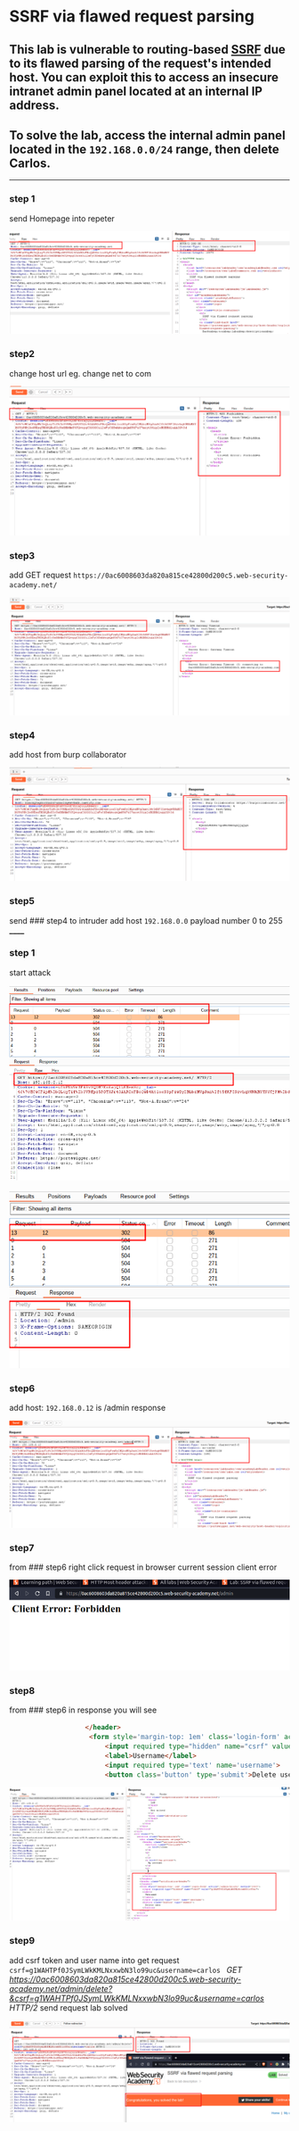 # SSRF via flawed request parsing

## This lab is vulnerable to routing-based [SSRF](https://portswigger.net/web-security/ssrf) due to its flawed parsing of the request's intended host. You can exploit this to access an insecure intranet admin panel located at an internal IP address.

## To solve the lab, access the internal admin panel located in the `192.168.0.0/24` range, then delete Carlos.

---

### step 1

send Homepage into repeter

![screenshot](./images/lab5_homepage_repeter.png)

### step2

change host url
eg. change net to com

![screenshot](./images/lab5_homepage_change_host.png)

### step3

add GET request `https://0ac6008603da820a815ce42800d200c5.web-security-academy.net/`

![screenshot](./images/lab5_add_url_directly_to_home_page.png)

### step4

add host from burp collaborator

![screenshot](./images/lab5_burp_collaborator_to_home_page.png)

### step5

send ### step4 to intruder
add host `192.168.0.0`
payload number
0 to 255 **\_\_\_\_**

### step 1

start attack

![screenshot](./images/lab5_attacking_result_intruder.png)

![screenshot](./images/lab5_response_from_intruder.png)

### step6

add
host: `192.168.0.12` is /admin response

![screenshot](./images/lab5_add_admin_into_get_request.png)

### step7

from ### step6 right click request in browser current session
client error

![screenshot](./images/lab5_client_error_forbidden.png)

### step8

from ### step6
in response you will see

```html
                   </header>
                    <form style='margin-top: 1em' class='login-form' action='/admin/delete' method='POST'>
                        <input required type="hidden" name="csrf" value="g1WAHTPf0JSymLWkKMLNxxwbN3lo99uc">
                        <label>Username</label>
                        <input required type='text' name='username'>
                        <button class='button' type='submit'>Delete user</button>

```

![screenshot](./images/lab5_response_page_from_step_6.png)

### step9

add csrf token and user name into get request
`csrf=g1WAHTPf0JSymLWkKMLNxxwbN3lo99uc&username=carlos `
_GET https://0ac6008603da820a815ce42800d200c5.web-security-academy.net/admin/delete?&csrf=g1WAHTPf0JSymLWkKMLNxxwbN3lo99uc&username=carlos HTTP/2_
send request lab solved

![screenshot](./images/lab5_csrf_token_homepage_to_repeter.png)

